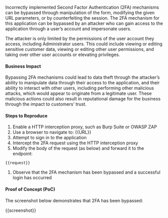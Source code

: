 Incorrectly implemented Second Factor Authentication (2FA) mechanisms can be bypassed through manipulation of the form, modifying the given URL parameters, or by counterfeiting the session. The 2FA mechanism for this application can be bypassed by an attacker who can gain access to the application through a user’s account and impersonate users.

The attacker is only limited by the permissions of the user account they access, including Administrator users. This could include viewing or editing sensitive customer data, viewing or editing other user permissions, and taking over other user accounts or elevating privileges.

#### Business Impact

Bypassing 2FA mechanisms could lead to data theft through the attacker’s ability to manipulate data through their access to the application, and their ability to interact with other users, including performing other malicious attacks, which would appear to originate from a legitimate user. These malicious actions could also result in reputational damage for the business through the impact to customers’ trust.

#### Steps to Reproduce

1. Enable a HTTP interception proxy, such as Burp Suite or OWASP ZAP
1. Use a browser to navigate to: {{URL}}
1. Attempt to sign in to the application
1. Intercept the 2FA request using the HTTP interception proxy
1. Modify the body of the request (as below) and forward it to the endpoint:

```HTTP
{{request}}
```

1. Observe that the 2FA mechanism has been bypassed and a successful login has occurred

#### Proof of Concept (PoC)

The screenshot below demonstrates that 2FA has been bypassed:

{{screenshot}}
